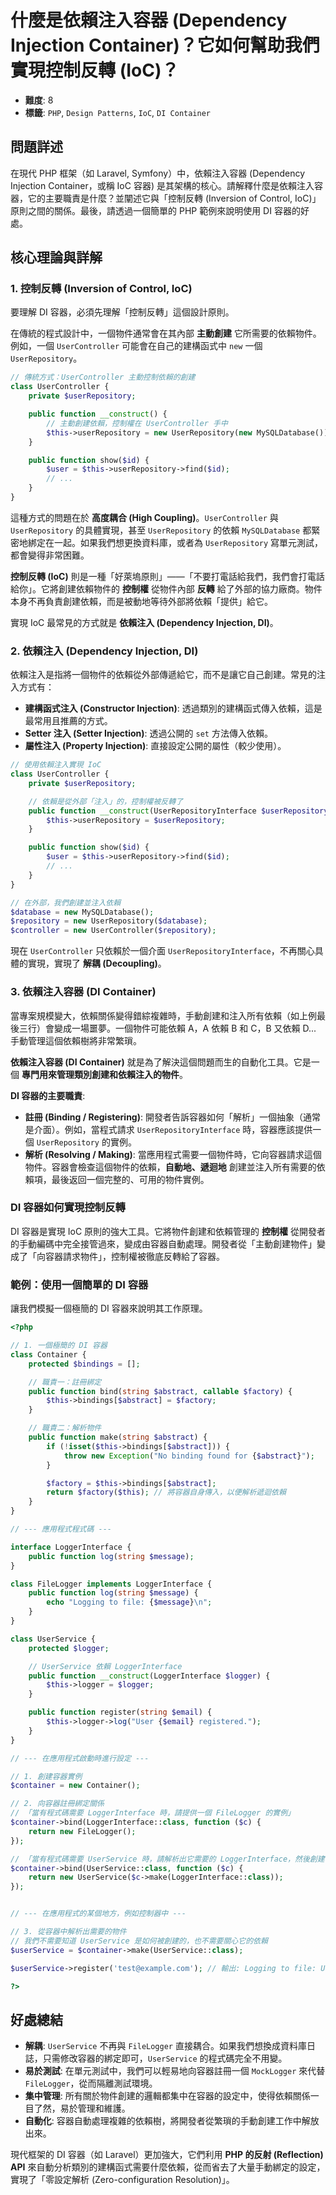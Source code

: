 # 什麼是依賴注入容器 (Dependency Injection Container)？它如何幫助我們實現控制反轉 (IoC)？

- **難度**: 8
- **標籤**: `PHP`, `Design Patterns`, `IoC`, `DI Container`

## 問題詳述

在現代 PHP 框架（如 Laravel, Symfony）中，依賴注入容器 (Dependency Injection Container，或稱 IoC 容器) 是其架構的核心。請解釋什麼是依賴注入容器，它的主要職責是什麼？並闡述它與「控制反轉 (Inversion of Control, IoC)」原則之間的關係。最後，請透過一個簡單的 PHP 範例來說明使用 DI 容器的好處。

## 核心理論與詳解

### 1. 控制反轉 (Inversion of Control, IoC)

要理解 DI 容器，必須先理解「控制反轉」這個設計原則。

在傳統的程式設計中，一個物件通常會在其內部 **主動創建** 它所需要的依賴物件。例如，一個 `UserController` 可能會在自己的建構函式中 `new` 一個 `UserRepository`。

```php
// 傳統方式：UserController 主動控制依賴的創建
class UserController {
    private $userRepository;

    public function __construct() {
        // 主動創建依賴，控制權在 UserController 手中
        $this->userRepository = new UserRepository(new MySQLDatabase());
    }

    public function show($id) {
        $user = $this->userRepository->find($id);
        // ...
    }
}
```

這種方式的問題在於 **高度耦合 (High Coupling)**。`UserController` 與 `UserRepository` 的具體實現，甚至 `UserRepository` 的依賴 `MySQLDatabase` 都緊密地綁定在一起。如果我們想更換資料庫，或者為 `UserRepository` 寫單元測試，都會變得非常困難。

**控制反轉 (IoC)** 則是一種「好萊塢原則」——「不要打電話給我們，我們會打電話給你」。它將創建依賴物件的 **控制權** 從物件內部 **反轉** 給了外部的協力廠商。物件本身不再負責創建依賴，而是被動地等待外部將依賴「提供」給它。

實現 IoC 最常見的方式就是 **依賴注入 (Dependency Injection, DI)**。

### 2. 依賴注入 (Dependency Injection, DI)

依賴注入是指將一個物件的依賴從外部傳遞給它，而不是讓它自己創建。常見的注入方式有：

- **建構函式注入 (Constructor Injection)**: 透過類別的建構函式傳入依賴，這是最常用且推薦的方式。
- **Setter 注入 (Setter Injection)**: 透過公開的 `set` 方法傳入依賴。
- **屬性注入 (Property Injection)**: 直接設定公開的屬性（較少使用）。

```php
// 使用依賴注入實現 IoC
class UserController {
    private $userRepository;

    // 依賴是從外部「注入」的，控制權被反轉了
    public function __construct(UserRepositoryInterface $userRepository) {
        $this->userRepository = $userRepository;
    }

    public function show($id) {
        $user = $this->userRepository->find($id);
        // ...
    }
}

// 在外部，我們創建並注入依賴
$database = new MySQLDatabase();
$repository = new UserRepository($database);
$controller = new UserController($repository);
```

現在 `UserController` 只依賴於一個介面 `UserRepositoryInterface`，不再關心具體的實現，實現了 **解耦 (Decoupling)**。

### 3. 依賴注入容器 (DI Container)

當專案規模變大，依賴關係變得錯綜複雜時，手動創建和注入所有依賴（如上例最後三行）會變成一場噩夢。一個物件可能依賴 A，A 依賴 B 和 C，B 又依賴 D... 手動管理這個依賴樹將非常繁瑣。

**依賴注入容器 (DI Container)** 就是為了解決這個問題而生的自動化工具。它是一個 **專門用來管理類別創建和依賴注入的物件**。

**DI 容器的主要職責**:

- **註冊 (Binding / Registering)**: 開發者告訴容器如何「解析」一個抽象（通常是介面）。例如，當程式請求 `UserRepositoryInterface` 時，容器應該提供一個 `UserRepository` 的實例。
- **解析 (Resolving / Making)**: 當應用程式需要一個物件時，它向容器請求這個物件。容器會檢查這個物件的依賴，**自動地、遞迴地** 創建並注入所有需要的依賴項，最後返回一個完整的、可用的物件實例。

### DI 容器如何實現控制反轉

DI 容器是實現 IoC 原則的強大工具。它將物件創建和依賴管理的 **控制權** 從開發者的手動編碼中完全接管過來，變成由容器自動處理。開發者從「主動創建物件」變成了「向容器請求物件」，控制權被徹底反轉給了容器。

### 範例：使用一個簡單的 DI 容器

讓我們模擬一個極簡的 DI 容器來說明其工作原理。

```php
<?php

// 1. 一個極簡的 DI 容器
class Container {
    protected $bindings = [];

    // 職責一：註冊綁定
    public function bind(string $abstract, callable $factory) {
        $this->bindings[$abstract] = $factory;
    }

    // 職責二：解析物件
    public function make(string $abstract) {
        if (!isset($this->bindings[$abstract])) {
            throw new Exception("No binding found for {$abstract}");
        }

        $factory = $this->bindings[$abstract];
        return $factory($this); // 將容器自身傳入，以便解析遞迴依賴
    }
}

// --- 應用程式程式碼 ---

interface LoggerInterface {
    public function log(string $message);
}

class FileLogger implements LoggerInterface {
    public function log(string $message) {
        echo "Logging to file: {$message}\n";
    }
}

class UserService {
    protected $logger;

    // UserService 依賴 LoggerInterface
    public function __construct(LoggerInterface $logger) {
        $this->logger = $logger;
    }

    public function register(string $email) {
        $this->logger->log("User {$email} registered.");
    }
}

// --- 在應用程式啟動時進行設定 ---

// 1. 創建容器實例
$container = new Container();

// 2. 向容器註冊綁定關係
// 「當有程式碼需要 LoggerInterface 時，請提供一個 FileLogger 的實例」
$container->bind(LoggerInterface::class, function ($c) {
    return new FileLogger();
});

// 「當有程式碼需要 UserService 時，請解析出它需要的 LoggerInterface，然後創建它」
$container->bind(UserService::class, function ($c) {
    return new UserService($c->make(LoggerInterface::class));
});


// --- 在應用程式的某個地方，例如控制器中 ---

// 3. 從容器中解析出需要的物件
// 我們不需要知道 UserService 是如何被創建的，也不需要關心它的依賴
$userService = $container->make(UserService::class);

$userService->register('test@example.com'); // 輸出: Logging to file: User test@example.com registered.

?>
```

## 好處總結

- **解耦**: `UserService` 不再與 `FileLogger` 直接耦合。如果我們想換成資料庫日誌，只需修改容器的綁定即可，`UserService` 的程式碼完全不用變。
- **易於測試**: 在單元測試中，我們可以輕易地向容器註冊一個 `MockLogger` 來代替 `FileLogger`，從而隔離測試環境。
- **集中管理**: 所有關於物件創建的邏輯都集中在容器的設定中，使得依賴關係一目了然，易於管理和維護。
- **自動化**: 容器自動處理複雜的依賴樹，將開發者從繁瑣的手動創建工作中解放出來。

現代框架的 DI 容器（如 Laravel）更加強大，它們利用 **PHP 的反射 (Reflection) API** 來自動分析類別的建構函式需要什麼依賴，從而省去了大量手動綁定的設定，實現了「零設定解析 (Zero-configuration Resolution)」。
